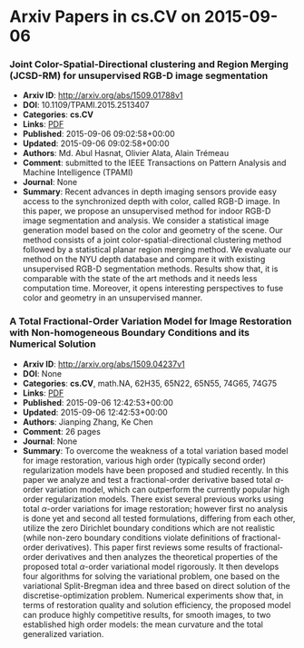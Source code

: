 # Arxiv Papers in cs.CV on 2015-09-06
### Joint Color-Spatial-Directional clustering and Region Merging (JCSD-RM) for unsupervised RGB-D image segmentation
- **Arxiv ID**: http://arxiv.org/abs/1509.01788v1
- **DOI**: 10.1109/TPAMI.2015.2513407
- **Categories**: **cs.CV**
- **Links**: [PDF](http://arxiv.org/pdf/1509.01788v1)
- **Published**: 2015-09-06 09:02:58+00:00
- **Updated**: 2015-09-06 09:02:58+00:00
- **Authors**: Md. Abul Hasnat, Olivier Alata, Alain Trémeau
- **Comment**: submitted to the IEEE Transactions on Pattern Analysis and Machine
  Intelligence (TPAMI)
- **Journal**: None
- **Summary**: Recent advances in depth imaging sensors provide easy access to the synchronized depth with color, called RGB-D image. In this paper, we propose an unsupervised method for indoor RGB-D image segmentation and analysis. We consider a statistical image generation model based on the color and geometry of the scene. Our method consists of a joint color-spatial-directional clustering method followed by a statistical planar region merging method. We evaluate our method on the NYU depth database and compare it with existing unsupervised RGB-D segmentation methods. Results show that, it is comparable with the state of the art methods and it needs less computation time. Moreover, it opens interesting perspectives to fuse color and geometry in an unsupervised manner.



### A Total Fractional-Order Variation Model for Image Restoration with Non-homogeneous Boundary Conditions and its Numerical Solution
- **Arxiv ID**: http://arxiv.org/abs/1509.04237v1
- **DOI**: None
- **Categories**: **cs.CV**, math.NA, 62H35, 65N22, 65N55, 74G65, 74G75
- **Links**: [PDF](http://arxiv.org/pdf/1509.04237v1)
- **Published**: 2015-09-06 12:42:53+00:00
- **Updated**: 2015-09-06 12:42:53+00:00
- **Authors**: Jianping Zhang, Ke Chen
- **Comment**: 26 pages
- **Journal**: None
- **Summary**: To overcome the weakness of a total variation based model for image restoration, various high order (typically second order) regularization models have been proposed and studied recently. In this paper we analyze and test a fractional-order derivative based total $\alpha$-order variation model, which can outperform the currently popular high order regularization models. There exist several previous works using total $\alpha$-order variations for image restoration; however first no analysis is done yet and second all tested formulations, differing from each other, utilize the zero Dirichlet boundary conditions which are not realistic (while non-zero boundary conditions violate definitions of fractional-order derivatives). This paper first reviews some results of fractional-order derivatives and then analyzes the theoretical properties of the proposed total $\alpha$-order variational model rigorously. It then develops four algorithms for solving the variational problem, one based on the variational Split-Bregman idea and three based on direct solution of the discretise-optimization problem. Numerical experiments show that, in terms of restoration quality and solution efficiency, the proposed model can produce highly competitive results, for smooth images, to two established high order models: the mean curvature and the total generalized variation.




